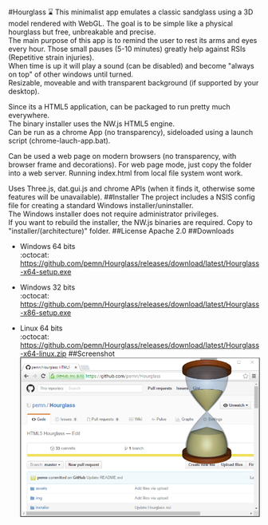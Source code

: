 #Hourglass :hourglass:
This minimalist app emulates a classic sandglass using a 3D model rendered with WebGL. The goal is to be simple like a physical hourglass but free, unbreakable and precise.  
The main purpose of this app is to remind the user to rest its arms and eyes every hour. Those small pauses (5-10 minutes) greatly help against RSIs (Repetitive strain injuries).  
When time is up it will play a sound (can be disabled) and become "always on top" of other windows until turned.  
Resizable, moveable and with transparent background (if supported by your desktop).  
  
Since its a HTML5 application, can be packaged to run pretty much everywhere.  
The binary installer uses the NW.js HTML5 engine.  
Can be run as a chrome App (no transparency), sideloaded using a launch script (chrome-lauch-app.bat).  
  
Can be used a web page on modern browsers (no transparency, with browser frame and decorations). For web page mode, just copy the folder into a web server. Running index.html from local file system wont work.  
  
Uses Three.js, dat.gui.js and chrome APIs (when it finds it, otherwise some features will be unavailable).
##Installer
The project includes a NSIS config file for creating a standard Windows installer/uninstaller.  
The Windows installer does not require administrator privileges.  
If you want to rebuild the installer, the NW.js binaries are required. Copy to "installer/(architecture)" folder.
##License
Apache 2.0
##Downloads  
- Windows 64 bits  
:octocat: https://github.com/pemn/Hourglass/releases/download/latest/Hourglass-x64-setup.exe

- Windows 32 bits  
:octocat: https://github.com/pemn/Hourglass/releases/download/latest/Hourglass-x86-setup.exe

- Linux 64 bits  
:octocat: https://github.com/pemn/Hourglass/releases/download/latest/Hourglass-x64-linux.zip
##Screenshot
![screenshot](https://github.com/pemn/Hourglass/blob/master/assets/screenshot.png)
